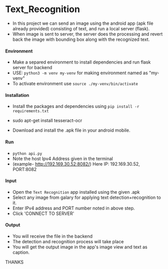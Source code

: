 # Text_Recognition
- In this project we can send an image using the android app (apk file already provided) consisting of text, and run a local server (flask). 
- When image is sent to server, the server does the processing and revert back the image with bounding box along with the recognized text.

#### Environment
- Make a separed environment to install dependencies and run flask server for backend
- USE: ```python3 -m venv my-venv``` for making environment named as "my-venv"
- To activate environment use  ```source ./my-venv/bin/activate```

#### Installation
- Install the packages and dependencies using ```pip install -r requirements.txt```    
- sudo apt-get install tesseract-ocr

- Download and install the .apk file in your android mobile.

#### Run
-  ```python api.py```
- Note the host Ipv4 Address given in the terminal 
- (example- http://192.169.30.52:8082/) Here  IP: 192.169.30.52, PORT:8082

#### Input
- Open the ```Text Recognition``` app installed using the given .apk
- Select any image from galary for applying text detection+recognition to it.
- Enter IPv4 address and PORT number noted in above step.
- Click 'CONNECT TO SERVER'

#### Output
- You will receive the file in the backend
- The detection and recognition process will take place
- You will get the output image in the app's image view and text as caption.


THANKS
